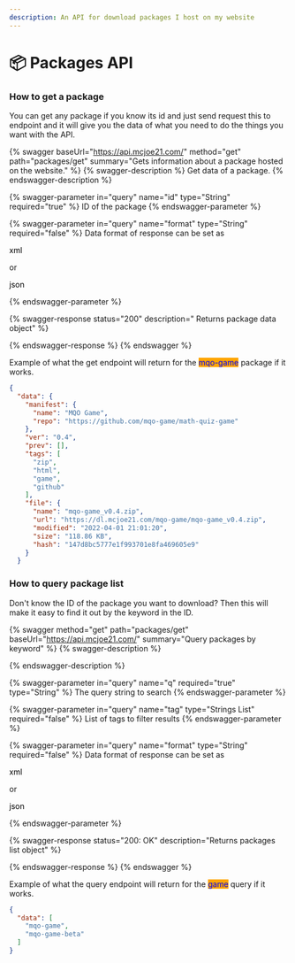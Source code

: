 ```yaml
---
description: An API for download packages I host on my website
---
```


# 📦 Packages API

### How to get a package <a href="#get" id="get"></a>

You can get any package if you know its id and just send request this to endpoint and it will give you the data of what you need to do the things you want with the API.

{% swagger baseUrl="https://api.mcjoe21.com/" method="get" path="packages/get" summary="Gets information about a package hosted on the website." %}
{% swagger-description %}
Get data of a package.
{% endswagger-description %}

{% swagger-parameter in="query" name="id" type="String" required="true" %}
ID of the package
{% endswagger-parameter %}

{% swagger-parameter in="query" name="format" type="String" required="false" %}
Data format of response can be set as 

<mark style="background-color:blue;">

xml

</mark>

 or 

<mark style="background-color:yellow;">

json

</mark>
{% endswagger-parameter %}

{% swagger-response status="200" description=" Returns package data object" %}

{% endswagger-response %}
{% endswagger %}

Example of what the get endpoint will return for the <mark style="color:blue;background-color:orange;">mqo-game</mark> package if it works.

```json
{
  "data": {
    "manifest": {
      "name": "MQO Game",
      "repo": "https://github.com/mqo-game/math-quiz-game"
    },
    "ver": "0.4",
    "prev": [],
    "tags": [
      "zip",
      "html",
      "game",
      "github"
    ],
    "file": {
      "name": "mqo-game_v0.4.zip",
      "url": "https://dl.mcjoe21.com/mqo-game/mqo-game_v0.4.zip",
      "modified": "2022-04-01 21:01:20",
      "size": "118.86 KB",
      "hash": "147d8bc5777e1f993701e8fa469605e9"
    }
  }
```

### How to query package list <a href="#query" id="query"></a>

Don't know the ID of the package you want to download? Then this will make it easy to find it out by the keyword in the ID.

{% swagger method="get" path="packages/get" baseUrl="https://api.mcjoe21.com/" summary="Query packages by keyword" %}
{% swagger-description %}

{% endswagger-description %}

{% swagger-parameter in="query" name="q" required="true" type="String" %}
The query string to search
{% endswagger-parameter %}

{% swagger-parameter in="query" name="tag" type="Strings List" required="false" %}
List of tags to filter results
{% endswagger-parameter %}

{% swagger-parameter in="query" name="format" type="String" required="false" %}
Data format of response can be set as 

<mark style="background-color:blue;">

xml

</mark>

 or 

<mark style="background-color:yellow;">

json

</mark>
{% endswagger-parameter %}

{% swagger-response status="200: OK" description="Returns packages list object" %}

{% endswagger-response %}
{% endswagger %}

Example of what the query endpoint will return for the <mark style="color:blue;background-color:orange;">game</mark> query if it works.

```json
{
  "data": [
    "mqo-game",
    "mqo-game-beta"
  ]
}
```
